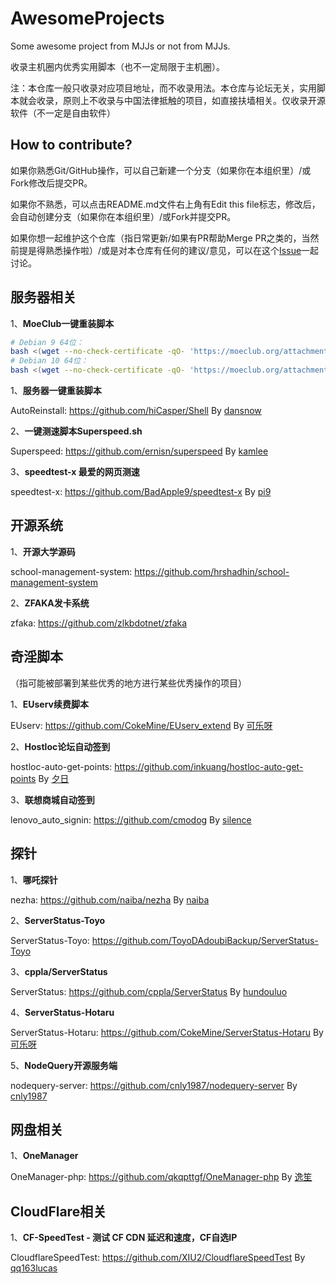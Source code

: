 # AwesomeProjects

Some awesome project from MJJs or not from MJJs.

收录主机圈内优秀实用脚本（也不一定局限于主机圈）。

注：本仓库一般只收录对应项目地址，而不收录用法。本仓库与论坛无关，实用脚本就会收录，原则上不收录与中国法律抵触的项目，如直接扶墙相关。仅收录开源软件（不一定是自由软件）

## How to contribute?

如果你熟悉Git/GitHub操作，可以自己新建一个分支（如果你在本组织里）/或Fork修改后提交PR。

如果你不熟悉，可以点击README.md文件右上角有Edit this file标志，修改后，会自动创建分支（如果你在本组织里）/或Fork并提交PR。

如果你想一起维护这个仓库（指日常更新/如果有PR帮助Merge PR之类的，当然前提是得熟悉操作啦）/或是对本仓库有任何的建议/意见，可以在这个[Issue](https://github.com/MJJ-Studio/AwesomeProjects/issues/1)一起讨论。

## 服务器相关

1、**MoeClub一键重装脚本**

```bash
# Debian 9 64位：
bash <(wget --no-check-certificate -qO- 'https://moeclub.org/attachment/LinuxShell/InstallNET.sh') -d 9 -v 64 -a
# Debian 10 64位：
bash <(wget --no-check-certificate -qO- 'https://moeclub.org/attachment/LinuxShell/InstallNET.sh') -d 10 -v 64 -a
```

1、**服务器一键重装脚本**

AutoReinstall: https://github.com/hiCasper/Shell By [dansnow](https://www.hostloc.com/space-uid-25062.html)

2、**一键测速脚本Superspeed.sh**

Superspeed: https://github.com/ernisn/superspeed By [kamlee](https://www.hostloc.com/space-uid-27437.html)

3、**speedtest-x 最爱的网页测速**

speedtest-x: https://github.com/BadApple9/speedtest-x By [pi9](https://www.hostloc.com/space-uid-41233.html)

## 开源系统

1、**开源大学源码**

school-management-system: https://github.com/hrshadhin/school-management-system

2、**ZFAKA发卡系统**

zfaka: https://github.com/zlkbdotnet/zfaka

## 奇淫脚本

（指可能被部署到某些优秀的地方进行某些优秀操作的项目）

1、**EUserv续费脚本**

EUserv: https://github.com/CokeMine/EUserv_extend By [可乐呀](https://www.hostloc.com/space-uid-25113.html)

2、**Hostloc论坛自动签到**

hostloc-auto-get-points: https://github.com/inkuang/hostloc-auto-get-points By [夕日](https://www.hostloc.com/space-uid-36577.html)

3、**联想商城自动签到**

lenovo_auto_signin: https://github.com/cmodog By [silence](https://www.hostloc.com/space-uid-34689.html)

## 探针

1、**哪吒探针**

nezha: https://github.com/naiba/nezha By [naiba](https://www.hostloc.com/space-uid-40159.html)

2、**ServerStatus-Toyo**

ServerStatus-Toyo: https://github.com/ToyoDAdoubiBackup/ServerStatus-Toyo

3、**cppla/ServerStatus**

ServerStatus: https://github.com/cppla/ServerStatus By [hundouluo](https://hostloc.com/space-uid-22923.html)

4、**ServerStatus-Hotaru**

ServerStatus-Hotaru: https://github.com/CokeMine/ServerStatus-Hotaru By [可乐呀](https://www.hostloc.com/space-uid-25113.html)

5、**NodeQuery开源服务端**

nodequery-server: https://github.com/cnly1987/nodequery-server By [cnly1987](https://www.hostloc.com/space-uid-22383.html)

## 网盘相关

1、**OneManager**

OneManager-php: https://github.com/qkqpttgf/OneManager-php By [逸笙](https://www.hostloc.com/space-uid-29517.html)

## CloudFlare相关

1、**CF-SpeedTest - 测试 CF CDN 延迟和速度，CF自选IP**

CloudflareSpeedTest: https://github.com/XIU2/CloudflareSpeedTest By [qq163lucas](https://www.hostloc.com/space-uid-48304.html)